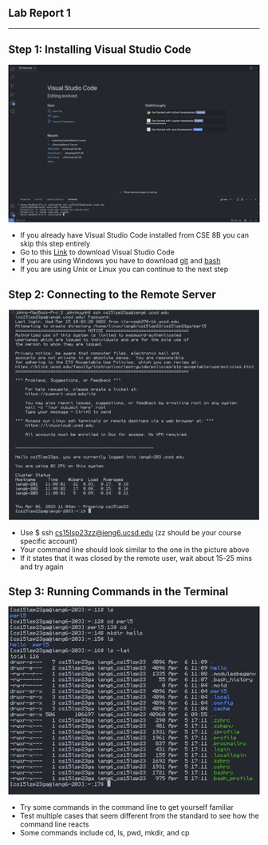 ## Lab Report 1
---

Step 1: Installing Visual Studio Code
---
![Image](vsc.png)
* If you already have Visual Studio Code installed from CSE 8B you can skip this step entirely
* Go to this [Link](https://code.visualstudio.com/) to download Visual Studio Code
* If you are using Windows you have to download [git](https://gitforwindows.org/) and [bash](https://stackoverflow.com/a/50527994)
* If you are using Unix or Linux you can continue to the next step

Step 2: Connecting to the Remote Server
---
![Image](server.png)
* Use $ ssh cs15lsp23zz@ieng6.ucsd.edu (zz should be your course specific account)
* Your command line should look similar to the one in the picture above
* If it states that it was closed by the remote user, wait about 15-25 mins and try again

Step 3: Running Commands in the Terminal
---
![Image](commands.png)
* Try some commands in the command line to get yourself familiar
* Test multiple cases that seem different from the standard to see how the command line reacts
* Some commands include cd, ls, pwd, mkdir, and cp
